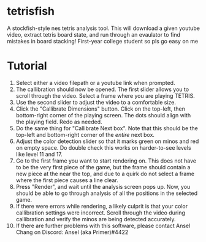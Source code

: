 # tetrisfish
A stockfish-style nes tetris analysis tool. This will download a given youtube video,  extract tetris board state,  and run through an evaulator to find mistakes in board stacking!   First-year college student so pls go easy on me 

# Tutorial
1. Select either a video filepath or a youtube link when prompted.
2. The callibration should now be opened. The first slider allows you to scroll through the video. Select a frame where you are playing TETRIS.
3. Use the second slider to adjust the video to a comfortable size.
4. Click the "Callibrate Dimensions" button. Click on the top-left, then bottom-right corner of the playing screen. The dots should align with the playing field. Redo as needed.
5. Do the same thing for "Callibrate Next box". Note that this should be the top-left and bottom-right corner of the *entire* next box.
6. Adjust the color detection slider so that it marks green on minos and red on empty space. Do double check this works on harder-to-see levels like level 11 and 17.
7. Go to the first frame you want to start rendering on. This does not have to be the very first piece of the game, but the frame should contain a new piece at the near the top, and due to a quirk do not select a frame where the first piece causes a line clear.
8. Press "Render", and wait until the analysis screen pops up. Now, you should be able to go through analysis of all the positions in the selected game.
9. If there were errors while rendering, a likely culprit is that your color callibration settings were incorrect. Scroll through the video during callibration and verify the minos are being detected accurately.
10. If there are further problems with this software, please contact Ansel Chang on Discord: Ansel (aka Primer)#4422
